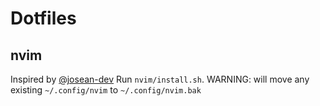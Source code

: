 # Dotfiles

## nvim
Inspired by [@josean-dev](https://www.josean.com/posts/how-to-setup-neovim-2024)
Run  `nvim/install.sh`. WARNING: will move any existing `~/.config/nvim` to `~/.config/nvim.bak`
